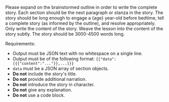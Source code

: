 Please expand on the brainstormed outline in order to write the complete story. Each section should be the next paragraph or stanza in the story. The story should be long enough to engage a {age} year-old before bedtime, tell a complete story (as informed by the outline), and resolve appropriately. Only write the content of the story. Weave the lesson into the content of the story subtly. The story should be 3000-4500 words long.

Requirements:
* Output must be JSON text with no whitespace on a single line.
* Output must be of the following format: `{{"data": [{{"content":"..."}},...]}}`
* `data` must be a JSON array of section objects.
* **Do not** include the story's title.
* **Do not** provide additional narration.
* **Do not** introduce the story in character.
* **Do not** give any explanation.
* **Do not** use a code block.